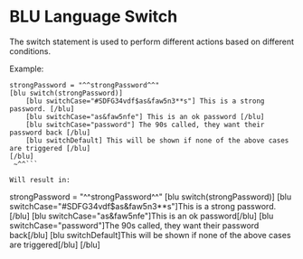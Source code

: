 # BLU Language Switch

The switch statement is used to perform different actions based on different conditions.

Example:
```^^~
strongPassword = "^^strongPassword^^"
[blu switch(strongPassword)]
    [blu switchCase="#SDFG34vdf$as&faw5n3**s"] This is a strong password. [/blu]
    [blu switchCase="as&faw5nfe"] This is an ok password [/blu]
    [blu switchCase="password"] The 90s called, they want their password back [/blu]
    [blu switchDefault] This will be shown if none of the above cases are triggered [/blu]
[/blu]
 ~^^```

Will result in:

```
strongPassword = "^^strongPassword^^"
[blu switch(strongPassword)]
    [blu switchCase="#SDFG34vdf$as&faw5n3**s"]This is a strong password.[/blu]
    [blu switchCase="as&faw5nfe"]This is an ok password[/blu]
    [blu switchCase="password"]The 90s called, they want their password back[/blu]
    [blu switchDefault]This will be shown if none of the above cases are triggered[/blu]
[/blu]
```